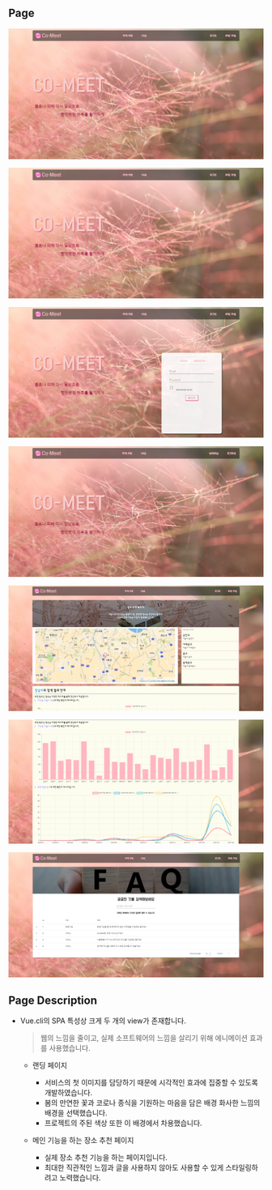## Page

![Landing page](screenshot/landing_page.png)

![Landing page](screenshot/landing_page.png)

![Login_menu](screenshot/Login_menu.png)

![Login](screenshot/Login.png)

![search_page_map](screenshot/search_page_map.png)

![search_page_graph](screenshot/search_page_graph.png)

![FAQ_page](screenshot/FAQ_page.png)

## Page Description

-   Vue.cli의 SPA 특성상 크게 두 개의 view가 존재합니다.

    > 웹의 느낌을 줄이고, 실제 소프트웨어의 느낌을 살리기 위해 에니메이션 효과를 사용했습니다.

    -   랜딩 페이지

        -   서비스의 첫 이미지를 담당하기 때문에 시각적인 효과에 집중할 수 있도록 개발하였습니다.
        -   봄의 만연한 꽃과 코로나 종식을 기원하는 마음을 담은 배경 화사한 느낌의 배경을 선택했습니다.
        -   프로젝트의 주된 색상 또한 이 배경에서 차용했습니다.

    -   메인 기능을 하는 장소 추천 페이지

        -   실제 장소 추천 기능을 하는 페이지입니다.
        -   최대한 직관적인 느낌과 글을 사용하지 않아도 사용할 수 있게 스타일링하려고 노력했습니다.

